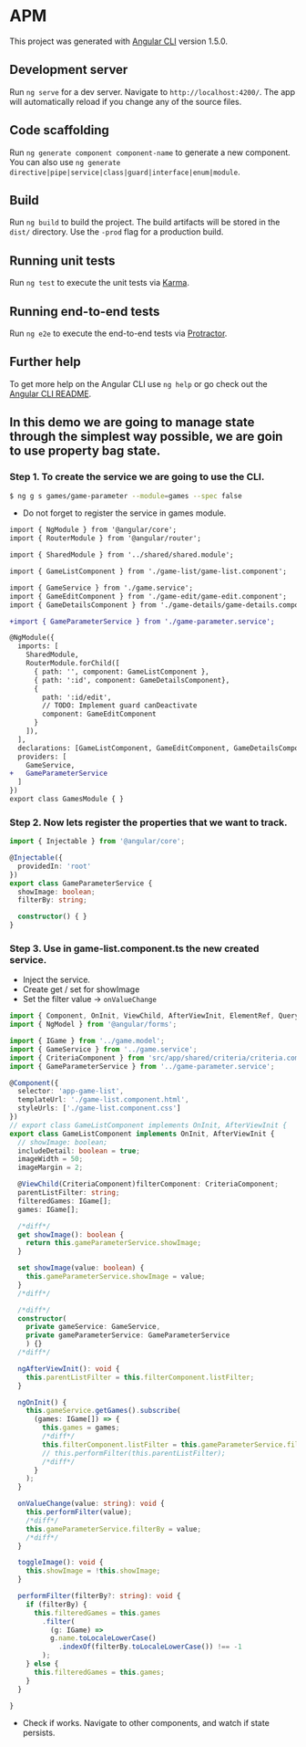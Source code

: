 # APM

This project was generated with [Angular CLI](https://github.com/angular/angular-cli) version 1.5.0.

## Development server

Run `ng serve` for a dev server. Navigate to `http://localhost:4200/`. The app will automatically reload if you change any of the source files.

## Code scaffolding

Run `ng generate component component-name` to generate a new component. You can also use `ng generate directive|pipe|service|class|guard|interface|enum|module`.

## Build

Run `ng build` to build the project. The build artifacts will be stored in the `dist/` directory. Use the `-prod` flag for a production build.

## Running unit tests

Run `ng test` to execute the unit tests via [Karma](https://karma-runner.github.io).

## Running end-to-end tests

Run `ng e2e` to execute the end-to-end tests via [Protractor](http://www.protractortest.org/).

## Further help

To get more help on the Angular CLI use `ng help` or go check out the [Angular CLI README](https://github.com/angular/angular-cli/blob/master/README.md).


## In this demo we are going to manage state through the simplest way possible, we are goin to use property bag state.

### Step 1. To create the service we are going to use the CLI. 

```bash
$ ng g s games/game-parameter --module=games --spec false 
```
* Do not forget to register the service in games module.

```diff games.module.ts
import { NgModule } from '@angular/core';
import { RouterModule } from '@angular/router';

import { SharedModule } from '../shared/shared.module';

import { GameListComponent } from './game-list/game-list.component';

import { GameService } from './game.service';
import { GameEditComponent } from './game-edit/game-edit.component';
import { GameDetailsComponent } from './game-details/game-details.component';

+import { GameParameterService } from './game-parameter.service';

@NgModule({
  imports: [
    SharedModule,
    RouterModule.forChild([
      { path: '', component: GameListComponent },
      { path: ':id', component: GameDetailsComponent},
      {
        path: ':id/edit',
        // TODO: Implement guard canDeactivate
        component: GameEditComponent
      }
    ]),
  ],
  declarations: [GameListComponent, GameEditComponent, GameDetailsComponent],
  providers: [
    GameService,
+   GameParameterService
  ]
})
export class GamesModule { }

```

### Step 2. Now lets register the properties that we want to track.

```typescript game-parameter.service.ts
import { Injectable } from '@angular/core';

@Injectable({
  providedIn: 'root'
})
export class GameParameterService {
  showImage: boolean;
  filterBy: string;

  constructor() { }
}
```

### Step 3. Use in game-list.component.ts the new created service.

* Inject the service.
* Create get / set for showImage
* Set the filter value -> `onValueChange`

```typescript game-list.component.ts
import { Component, OnInit, ViewChild, AfterViewInit, ElementRef, QueryList, ViewChildren } from '@angular/core';
import { NgModel } from '@angular/forms';

import { IGame } from '../game.model';
import { GameService } from '../game.service';
import { CriteriaComponent } from 'src/app/shared/criteria/criteria.component';
import { GameParameterService } from '../game-parameter.service';

@Component({
  selector: 'app-game-list',
  templateUrl: './game-list.component.html',
  styleUrls: ['./game-list.component.css']
})
// export class GameListComponent implements OnInit, AfterViewInit {
export class GameListComponent implements OnInit, AfterViewInit {
  // showImage: boolean;
  includeDetail: boolean = true;
  imageWidth = 50;
  imageMargin = 2;

  @ViewChild(CriteriaComponent)filterComponent: CriteriaComponent;
  parentListFilter: string;
  filteredGames: IGame[];
  games: IGame[];

  /*diff*/
  get showImage(): boolean {
    return this.gameParameterService.showImage;
  }

  set showImage(value: boolean) {
    this.gameParameterService.showImage = value;
  }
  /*diff*/

  /*diff*/
  constructor(
    private gameService: GameService,
    private gameParameterService: GameParameterService
    ) {}
  /*diff*/

  ngAfterViewInit(): void {
    this.parentListFilter = this.filterComponent.listFilter;
  }

  ngOnInit() {
    this.gameService.getGames().subscribe(
      (games: IGame[]) => {
        this.games = games;
        /*diff*/
        this.filterComponent.listFilter = this.gameParameterService.filterBy;
        // this.performFilter(this.parentListFilter);
        /*diff*/
      }
    );
  }

  onValueChange(value: string): void {
    this.performFilter(value);
    /*diff*/
    this.gameParameterService.filterBy = value;
    /*diff*/
  }

  toggleImage(): void {
    this.showImage = !this.showImage;
  }

  performFilter(filterBy?: string): void {
    if (filterBy) {
      this.filteredGames = this.games
        .filter(
          (g: IGame) =>
          g.name.toLocaleLowerCase()
            .indexOf(filterBy.toLocaleLowerCase()) !== -1
        );
    } else {
      this.filteredGames = this.games;
    }
  }

}

```
* Check if works. Navigate to other components, and watch if state persists.
